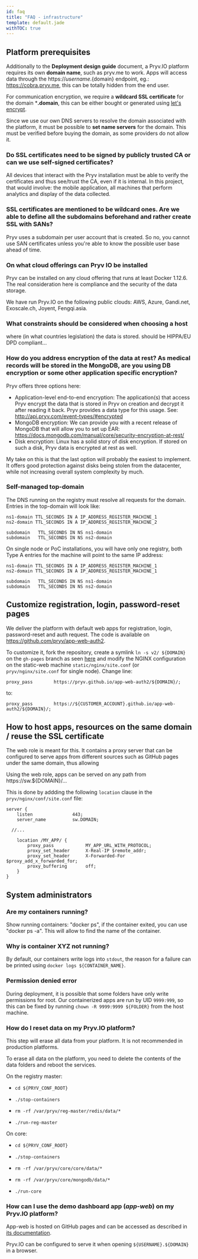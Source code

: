 ```yaml
---
id: faq
title: "FAQ - infrastructure"
template: default.jade
withTOC: true
---
```


## Platform prerequisites

Additionally to the **Deployment design guide** document, a Pryv.IO platform requires its own **domain name**, such as pryv.me to work. Apps will access data through the https://${username}.${domain} endpoint, eg.: https://cobra.pryv.me, this can be totally hidden from the end user.

For communication encryption, we require a **wildcard SSL certificate** for the domain ***.domain**, this can be either bought or generated using [let's encrypt](https://letsencrypt.org/).

Since we use our own DNS servers to resolve the domain associated with the platform, it must be possible to **set name servers** for the domain. This must be verified before buying the domain, as some providers do not allow it.

### Do SSL certificates need to be signed by publicly trusted CA or can we use self-signed certificates?

All devices that interact with the Pryv installation must be able to verify the certificates and thus see/trust the CA, even if it is internal. In this project, that would involve: the mobile application, all machines that perform analytics and display of the data collected.

### SSL certificates are mentioned to be wildcard ones. Are we able to define all the subdomains beforehand and rather create SSL with SANs?

Pryv uses a subdomain per user account that is created. So no, you cannot use SAN certificates unless you're able to know the possible user base ahead of time.

### On what cloud offerings can Pryv IO be installed

Pryv can be installed on any cloud offering that runs at least Docker 1.12.6. The real consideration here is compliance and the security of the data storage.

We have run Pryv.IO on the following public clouds: AWS, Azure, Gandi.net, Exoscale.ch, Joyent, Fengqi.asia.

### What constraints should be considered when choosing a host

where (in what countries legislation) the data is stored. should be HIPPA/EU DPD compliant…

### How do you address encryption of the data at rest? As medical records will be stored in the MongoDB, are you using DB encryption or some other application specific encryption?

Pryv offers three options here:

- Application-level end-to-end encryption: The application(s) that access Pryv encrypt the data that is stored in Pryv on creation and decrypt it after reading it back. Pryv provides a data type for this usage. See: <http://api.pryv.com/event-types/#encrypted>
- MongoDB encryption: We can provide you with a recent release of MongoDB that will allow you to set up EAR: <https://docs.mongodb.com/manual/core/security-encryption-at-rest/>
- Disk encryption: Linux has a solid story of disk encryption. If stored on such a disk, Pryv data is encrypted at rest as well.

My take on this is that the last option will probably the easiest to implement. It offers good protection against disks being stolen from the datacenter, while not increasing overall system complexity by much.

### Self-managed top-domain

The DNS running on the registry must resolve all requests for the domain. Entries in the top-domain will look like:

```
ns1-domain TTL_SECONDS IN A IP_ADDRESS_REGISTER_MACHINE_1
ns2-domain TTL_SECONDS IN A IP_ADDRESS_REGISTER_MACHINE_2

subdomain	TTL_SECONDS IN NS ns1-domain
subdomain	TTL_SECONDS IN NS ns2-domain
```

On single node or PoC installations, you will have only one registry, both Type A entries for the machine will point to the same IP address:

```
ns1-domain TTL_SECONDS IN A IP_ADDRESS_REGISTER_MACHINE_1
ns2-domain TTL_SECONDS IN A IP_ADDRESS_REGISTER_MACHINE_1

subdomain	TTL_SECONDS IN NS ns1-domain
subdomain	TTL_SECONDS IN NS ns2-domain
```

## Customize registration, login, password-reset pages

We deliver the platform with default web apps for registration, login, password-reset and auth request. The code is available on https://github.com/pryv/app-web-auth2.

To customize it, fork the repository, create a symlink `ln -s v2/ ${DOMAIN}` on the `gh-pages` branch as seen [here](https://github.com/pryv/app-web-auth2/tree/gh-pages) and modify the NGINX configuration on the static-web machine `static/nginx/site.conf` (or `pryv/nginx/site.conf` for single node). Change line:

```
proxy_pass        https://pryv.github.io/app-web-auth2/${DOMAIN}/;
```

to:

```
proxy_pass        https://${CUSTOMER_ACCOUNT}.github.io/app-web-auth2/${DOMAIN}/;
```

## How to host apps, resources on the same domain / reuse the SSL certificate

The web role is meant for this. It contains a proxy server that can be configured to serve apps from different sources such as GitHub pages under the same domain, thus allowing 

Using the web role, apps can be served on any path from https://sw.${DOMAIN}/...

This is done by addding the following `location` clause in the `pryv/nginx/conf/site.conf` file:

```
server {
 	listen               443;
 	server_name          sw.DOMAIN;
  
  //...
  
	location /MY_APP/ {
    	proxy_pass            MY_APP_URL_WITH_PROTOCOL;
    	proxy_set_header      X-Real-IP $remote_addr;
    	proxy_set_header      X-Forwarded-For $proxy_add_x_forwarded_for;
    	proxy_buffering       off;
  	}
}
```

## System administrators

### Are my containers running?

Show running containers: "docker ps", if the container exited, you can use "docker ps -a". This will allow to find the name of the container.

### Why is container XYZ not running?

By default, our containers write logs into `stdout`, the reason for a failure can be printed using `docker logs ${CONTAINER_NAME}`.

### Permission denied error

During deployment, it is possible that some folders have only write permissions for root. Our containerized apps are run by UID `9999:999`, so this can be fixed by running `chown -R 9999:9999 ${FOLDER}` from the host machine.

### How do I reset data on my Pryv.IO platform?

This step will erase all data from your platform. It is not recommended in production platforms.

To erase all data on the platform, you need to delete the contents of the data folders and reboot the services.

On the registry master:

- `cd ${PRYV_CONF_ROOT}`

- `./stop-containers`
- `rm -rf /var/pryv/reg-master/redis/data/*`
- `./run-reg-master`

On core:

- `cd ${PRYV_CONF_ROOT}`

- `./stop-containers`
- `rm -rf /var/pryv/core/core/data/*`
- `rm -rf /var/pryv/core/mongodb/data/*`
- `./run-core`

### How can I use the demo dashboard app (*app-web*) on my Pryv.IO platform?

App-web is hosted on GitHub pages and can be accessed as described in [its documentation](https://github.com/pryv/app-web#usage).

Pryv.IO can be configured to serve it when opening `${USERNAME}.${DOMAIN}` in a browser.